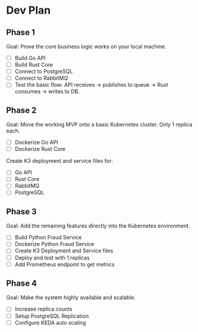 # Dev Plan

## Phase 1

Goal: Prove the core business logic works on your local machine.

- [ ] Build Go API
- [ ] Build Rust Core
- [ ] Connect to PostgreSQL
- [ ] Connect to RabbitMQ
- [ ] Test the basic flow: API receives -> publishes to queue -> Rust consumes -> writes to DB.

## Phase 2

Goal: Move the working MVP onto a basic Kubernetes cluster. Only 1 replica each.

- [ ] Dockerize Go API
- [ ] Dockerize Rust Core

Create K3 deployment and service files for:

- [ ] Go API
- [ ] Rust Core
- [ ] RabbitMQ
- [ ] PostgreSQL

## Phase 3

Goal: Add the remaining features directly into the Kubernetes environment.

- [ ] Build Python Fraud Service
- [ ] Dockerize Python Fraud Service
- [ ] Create K3 Deployment and Service files
- [ ] Deploy and test with 1 replicas
- [ ] Add Prometheus endpoint to get metrics

## Phase 4

Goal: Make the system highly available and scalable.

- [ ] Increase replica counts
- [ ] Setup PostgreSQL Replication
- [ ] Configure KEDA auto scaling
